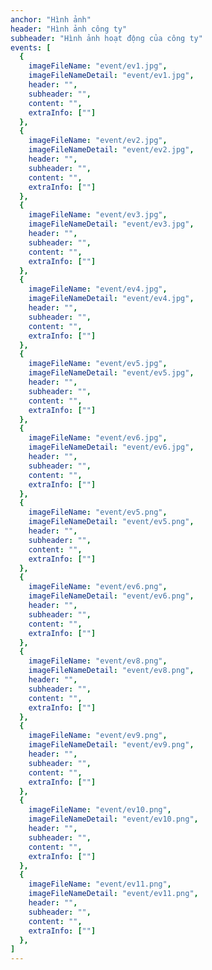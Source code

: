 ```yaml
---
anchor: "Hình ảnh"
header: "Hình ảnh công ty"
subheader: "Hình ảnh hoạt động của công ty"
events: [
  {
    imageFileName: "event/ev1.jpg",
    imageFileNameDetail: "event/ev1.jpg",
    header: "",
    subheader: "",
    content: "",
    extraInfo: [""]
  },
  {
    imageFileName: "event/ev2.jpg",
    imageFileNameDetail: "event/ev2.jpg",
    header: "",
    subheader: "",
    content: "",
    extraInfo: [""]
  },
  {
    imageFileName: "event/ev3.jpg",
    imageFileNameDetail: "event/ev3.jpg",
    header: "",
    subheader: "",
    content: "",
    extraInfo: [""]
  },
  {
    imageFileName: "event/ev4.jpg",
    imageFileNameDetail: "event/ev4.jpg",
    header: "",
    subheader: "",
    content: "",
    extraInfo: [""]
  },
  {
    imageFileName: "event/ev5.jpg",
    imageFileNameDetail: "event/ev5.jpg",
    header: "",
    subheader: "",
    content: "",
    extraInfo: [""]
  },
  {
    imageFileName: "event/ev6.jpg",
    imageFileNameDetail: "event/ev6.jpg",
    header: "",
    subheader: "",
    content: "",
    extraInfo: [""]
  },
  {
    imageFileName: "event/ev5.png",
    imageFileNameDetail: "event/ev5.png",
    header: "",
    subheader: "",
    content: "",
    extraInfo: [""]
  },
  {
    imageFileName: "event/ev6.png",
    imageFileNameDetail: "event/ev6.png",
    header: "",
    subheader: "",
    content: "",
    extraInfo: [""]
  },
  {
    imageFileName: "event/ev8.png",
    imageFileNameDetail: "event/ev8.png",
    header: "",
    subheader: "",
    content: "",
    extraInfo: [""]
  },
  {
    imageFileName: "event/ev9.png",
    imageFileNameDetail: "event/ev9.png",
    header: "",
    subheader: "",
    content: "",
    extraInfo: [""]
  },
  {
    imageFileName: "event/ev10.png",
    imageFileNameDetail: "event/ev10.png",
    header: "",
    subheader: "",
    content: "",
    extraInfo: [""]
  },
  {
    imageFileName: "event/ev11.png",
    imageFileNameDetail: "event/ev11.png",
    header: "",
    subheader: "",
    content: "",
    extraInfo: [""]
  },
]
---
```

